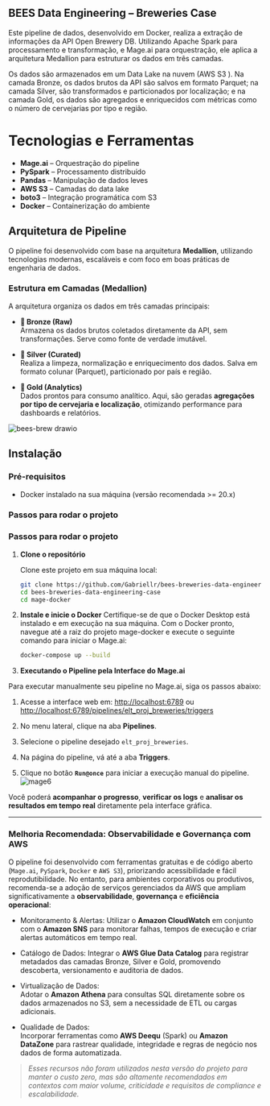 ## BEES Data Engineering – Breweries Case

Este pipeline de dados, desenvolvido em Docker, realiza a extração de informações da API Open Brewery DB. Utilizando Apache Spark para processamento e transformação, e Mage.ai para orquestração, ele aplica a arquitetura Medallion para estruturar os dados em três camadas.

Os dados são armazenados em um Data Lake na nuvem (AWS S3 ). Na camada Bronze, os dados brutos da API são salvos em formato Parquet; na camada Silver, são transformados e particionados por localização; e na camada Gold, os dados são agregados e enriquecidos com métricas como o número de cervejarias por tipo e região.

# Tecnologias e Ferramentas

- **Mage.ai** – Orquestração do pipeline  
- **PySpark** – Processamento distribuído  
- **Pandas** – Manipulação de dados leves  
- **AWS S3** – Camadas do data lake  
- **boto3** – Integração programática com S3  
- **Docker** – Containerização do ambiente  
    
 ##  Arquitetura de Pipeline

O pipeline foi desenvolvido com base na arquitetura **Medallion**, utilizando tecnologias modernas, escaláveis e com foco em boas práticas de engenharia de dados.

###  Estrutura em Camadas (Medallion)

A arquitetura organiza os dados em três camadas principais:

- **🔹 Bronze (Raw)**  
  Armazena os dados brutos coletados diretamente da API, sem transformações. Serve como fonte de verdade imutável.

- **🔸 Silver (Curated)**  
  Realiza a limpeza, normalização e enriquecimento dos dados. Salva em formato colunar (Parquet), particionado por país e região.

- **🥇 Gold (Analytics)**  
  Dados prontos para consumo analítico. Aqui, são geradas **agregações por tipo de cervejaria e localização**, otimizando performance para dashboards e relatórios.

![bees-brew drawio](https://github.com/user-attachments/assets/30379ef6-8a66-4e1f-bc69-9505c81358cc)

## Instalação

### Pré-requisitos

- Docker instalado na sua máquina (versão recomendada >= 20.x)

### Passos para rodar o projeto

### Passos para rodar o projeto

1. **Clone o repositório**

   Clone este projeto em sua máquina local:

   ```bash
   git clone https://github.com/Gabriellr/bees-breweries-data-engineering-case.git
   cd bees-breweries-data-engineering-case
   cd mage-docker

2. **Instale e inicie o Docker**
   Certifique-se de que o Docker Desktop está instalado e em execução na sua máquina.
Com o Docker pronto, navegue até a raiz do projeto mage-docker e execute o seguinte comando para iniciar o Mage.ai:

   ```bash
   docker-compose up --build

 3. **Executando o Pipeline pela Interface do Mage.ai**

Para executar manualmente seu pipeline no Mage.ai, siga os passos abaixo:

  1. Acesse a interface web em: [http://localhost:6789](http://localhost:6789) ou [http://localhost:6789/pipelines/elt_proj_breweries/triggers](http://localhost:6789/pipelines/elt_proj_breweries/triggers) 

  2. No menu lateral, clique na aba **Pipelines**.

  3. Selecione o pipeline desejado `elt_proj_breweries`.

  4. Na página do pipeline, vá até a aba **Triggers**.

  5. Clique no botão **`Run@once`** para iniciar a execução manual do pipeline.
![mage6](https://github.com/user-attachments/assets/6a29ce5c-736d-4517-9004-7835fe192dff)



Você poderá **acompanhar o progresso**, **verificar os logs** e **analisar os resultados em tempo real** diretamente pela interface gráfica.

---
### Melhoria Recomendada: Observabilidade e Governança com AWS

O pipeline foi desenvolvido com ferramentas gratuitas e de código aberto (`Mage.ai`, `PySpark`, `Docker` e `AWS S3`), priorizando acessibilidade e fácil reprodutibilidade. No entanto, para ambientes corporativos ou produtivos, recomenda-se a adoção de serviços gerenciados da AWS que ampliam significativamente a **observabilidade**, **governança** e **eficiência operacional**:

- Monitoramento & Alertas:
  Utilizar o **Amazon CloudWatch** em conjunto com o **Amazon SNS** para monitorar falhas, tempos de execução e criar alertas automáticos em tempo real.

- Catálogo de Dados:
  Integrar o **AWS Glue Data Catalog** para registrar metadados das camadas Bronze, Silver e Gold, promovendo descoberta, versionamento e auditoria de dados.

- Virtualização de Dados:  
  Adotar o **Amazon Athena** para consultas SQL diretamente sobre os dados armazenados no S3, sem a necessidade de ETL ou cargas adicionais.

- Qualidade de Dados:  
  Incorporar ferramentas como **AWS Deequ** (Spark) ou **Amazon DataZone** para rastrear qualidade, integridade e regras de negócio nos dados de forma automatizada.
  
> *Esses recursos não foram utilizados nesta versão do projeto para manter o custo zero, mas são altamente recomendados em contextos com maior volume, criticidade e requisitos de compliance e escalabilidade.*
